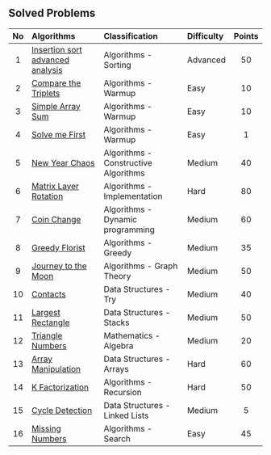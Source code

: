 
## Solved Problems

| No     | Algorithms                    | Classification | Difficulty | Points |
| :---:  | :---                          | :---           | :---       | :---:  |
| 1  | [Insertion sort advanced analysis](https://www.hackerrank.com/challenges/insertion-sort/problem)| Algorithms - Sorting | Advanced | 50 |
| 2  | [Compare the Triplets](https://www.hackerrank.com/challenges/compare-the-triplets/problem)| Algorithms - Warmup  | Easy | 10 |
| 3  | [Simple Array Sum](https://www.hackerrank.com/challenges/simple-array-sum/problem)| Algorithms - Warmup  | Easy | 10 |
| 4  | [Solve me First](https://www.hackerrank.com/challenges/solve-me-first/problem)| Algorithms - Warmup  | Easy | 1 |
| 5  | [New Year Chaos](https://www.hackerrank.com/challenges/new-year-chaos/problem)| Algorithms - Constructive Algorithms  | Medium | 40 |
| 6  | [Matrix Layer Rotation](https://www.hackerrank.com/challenges/matrix-rotation-algo/problem)| Algorithms - Implementation  | Hard | 80 |
| 7  | [Coin Change](https://www.hackerrank.com/challenges/coin-change/problem)| Algorithms - Dynamic programming | Medium | 60 |
| 8  | [Greedy Florist](https://www.hackerrank.com/challenges/greedy-florist/problem)| Algorithms - Greedy | Medium | 35 |
| 9  | [Journey to the Moon](https://www.hackerrank.com/challenges/journey-to-the-moon/problem)| Algorithms - Graph Theory | Medium | 50 |
| 10 | [Contacts](https://www.hackerrank.com/challenges/contacts/problem)| Data Structures - Try | Medium | 40 |
| 11 | [Largest Rectangle](https://www.hackerrank.com/challenges/largest-rectangle/problem)| Data Structures - Stacks | Medium | 50 |
| 12 | [Triangle Numbers](https://www.hackerrank.com/challenges/triangle-numbers/problem)| Mathematics - Algebra | Medium | 20 |
| 13 | [Array Manipulation](https://www.hackerrank.com/challenges/crush/problem)| Data Structures - Arrays | Hard | 60 |
| 14 | [K Factorization](https://www.hackerrank.com/challenges/k-factorization/problem)| Algorithms - Recursion | Hard | 50 |
| 15 | [Cycle Detection](https://www.hackerrank.com/challenges/detect-whether-a-linked-list-contains-a-cycle/problem)| Data Structures - Linked Lists | Medium | 5  |
| 16 | [Missing Numbers](https://www.hackerrank.com/challenges/missing-numbers/problem)| Algorithms - Search | Easy | 45  |